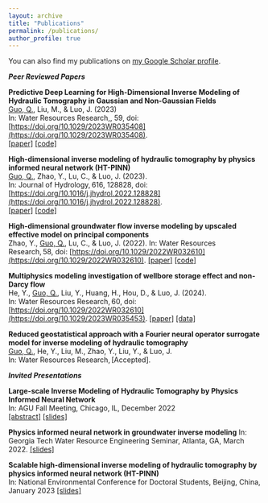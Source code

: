```yaml
---
layout: archive
title: "Publications"
permalink: /publications/
author_profile: true
---
```



You can also find my publications on [my Google Scholar profile](https://scholar.google.com/citations?user=n2szrYAAAAAJ&hl=en).

**_Peer Reviewed Papers_**

**Predictive Deep Learning for High-Dimensional Inverse Modeling of Hydraulic Tomography in Gaussian and Non-Gaussian Fields**       
<ins>Guo, Q.</ins>, Liu, M., & Luo, J. (2023)       
In: Water Resources Research,, 59, doi: [https://doi.org/10.1029/2023WR035408](https://doi.org/10.1029/2023WR035408).          
[[paper]](http://quanguo.github.io/files/GAN+DNN.pdf) [[code]](https://github.com/QuanGuo/HT-INV-NN)       

**High-dimensional inverse modeling of hydraulic tomography by physics informed neural network (HT-PINN)**       
<ins>Guo, Q.</ins>, Zhao, Y., Lu, C., & Luo, J. (2023).       
In: Journal of Hydrology, 616, 128828, doi: [https://doi.org/10.1016/j.jhydrol.2022.128828](https://doi.org/10.1016/j.jhydrol.2022.128828).         
[[paper]](http://quanguo.github.io/files/HT-PINN.pdf) [[code]](https://github.com/QuanGuo/HT-PINN)  

**High‐dimensional groundwater flow inverse modeling by upscaled effective model on principal components**       
Zhao, Y., <ins>Guo, Q.</ins>, Lu, C., & Luo, J. (2022). 
In: Water Resources Research, 58, doi: [https://doi.org/10.1029/2022WR032610](https://doi.org/10.1029/2022WR032610). 
[[paper]](http://quanguo.github.io/files/UPCIA.pdf) [[code]](https://github.com/yuezhao001/upscaled_effective_model) 

**Multiphysics modeling investigation of wellbore storage effect and non-Darcy flow**         
He, Y., <ins>Guo, Q.</ins>, Liu, Y., Huang, H., Hou, D., & Luo, J. (2024).       
In: Water Resources Research, 60, doi: [https://doi.org/10.1029/2022WR032610](https://doi.org/10.1029/2023WR035453). 
[[paper]](http://quanguo.github.io/files/multiphysics.pdf) [[data]](https://doi.org/10.5281/zenodo.8217685)

**Reduced geostatistical approach with a Fourier neural operator surrogate model for inverse modeling of hydraulic tomography**            
<ins>Guo, Q.</ins>, He, Y., Liu, M., Zhao, Y., Liu, Y., & Luo, J.       
In: Water Resources Research, [Accepted]. 

**_Invited Presentations_**

**Large-scale Inverse Modeling of Hydraulic Tomography by Physics Informed Neural Network**           
In: AGU Fall Meeting, Chicago, IL, December 2022   
[[abstract]](http://quanguo.github.io/files/AGU_abstract.pdf) [[slides]](http://quanguo.github.io/files/AGU_pre_latest.pdf)  

**Physics informed neural network in groundwater inverse modeling**
In: Georgia Tech Water Resource Engineering Seminar, Atlanta, GA, March 2022.
[[slides]](http://quanguo.github.io/files/WRE_seminar.pdf) 

**Scalable high-dimensional inverse modeling of hydraulic tomography by physics informed neural network (HT-PINN)**   
In: National Environmental Conference for Doctoral Students, Beijing, China, January 2023
[[slides]](http://quanguo.github.io/files/NEC_for_DS.pdf) 
